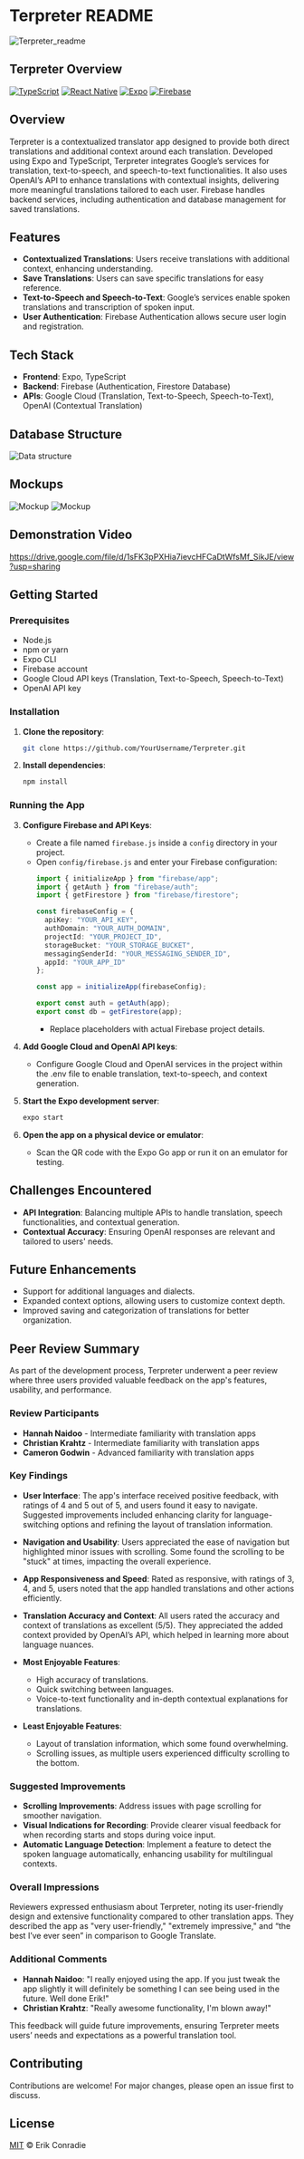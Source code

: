 # Terpreter README

![Terpreter_readme](https://github.com/EConradie/DV300_Term4_Project/blob/main/assets/Banner.png?raw=true)

## Terpreter Overview

[![TypeScript](https://img.shields.io/badge/TypeScript-007ACC?style=for-the-badge&logo=typescript&logoColor=white)](https://www.typescriptlang.org/)
[![React Native](https://img.shields.io/badge/React_Native-61DAFB?style=for-the-badge&logo=react&logoColor=white)](https://reactnative.dev/)
[![Expo](https://img.shields.io/badge/Expo-000020?style=for-the-badge&logo=expo&logoColor=white)](https://expo.dev/)
[![Firebase](https://img.shields.io/badge/Firebase-FFCA28?style=for-the-badge&logo=firebase&logoColor=black)](https://firebase.google.com/)

## Overview

Terpreter is a contextualized translator app designed to provide both direct translations and additional context around each translation. Developed using Expo and TypeScript, Terpreter integrates Google’s services for translation, text-to-speech, and speech-to-text functionalities. It also uses OpenAI’s API to enhance translations with contextual insights, delivering more meaningful translations tailored to each user. Firebase handles backend services, including authentication and database management for saved translations.

## Features

- **Contextualized Translations**: Users receive translations with additional context, enhancing understanding.
- **Save Translations**: Users can save specific translations for easy reference.
- **Text-to-Speech and Speech-to-Text**: Google’s services enable spoken translations and transcription of spoken input.
- **User Authentication**: Firebase Authentication allows secure user login and registration.

## Tech Stack

- **Frontend**: Expo, TypeScript
- **Backend**: Firebase (Authentication, Firestore Database)
- **APIs**: Google Cloud (Translation, Text-to-Speech, Speech-to-Text), OpenAI (Contextual Translation)

## Database Structure

![Data structure](https://github.com/EConradie/DV300_Term4_Project/blob/main/assets/database.png?raw=true)

## Mockups

![Mockup](https://github.com/EConradie/DV300_Term4_Project/blob/main/assets/mockup1.png?raw=true)
![Mockup](https://github.com/EConradie/DV300_Term4_Project/blob/main/assets/mockup2.png?raw=true)

## Demonstration Video

https://drive.google.com/file/d/1sFK3pPXHia7ievcHFCaDtWfsMf_SikJE/view?usp=sharing

## Getting Started

### Prerequisites

- Node.js
- npm or yarn
- Expo CLI
- Firebase account
- Google Cloud API keys (Translation, Text-to-Speech, Speech-to-Text)
- OpenAI API key

### Installation

1. **Clone the repository**:
    ```bash
    git clone https://github.com/YourUsername/Terpreter.git
    ```

2. **Install dependencies**:
    ```bash
    npm install
    ```

### Running the App

3. **Configure Firebase and API Keys**:
    - Create a file named `firebase.js` inside a `config` directory in your project.
    - Open `config/firebase.js` and enter your Firebase configuration:
      ```typescript
      import { initializeApp } from "firebase/app";
      import { getAuth } from "firebase/auth";
      import { getFirestore } from "firebase/firestore";

      const firebaseConfig = {
        apiKey: "YOUR_API_KEY",
        authDomain: "YOUR_AUTH_DOMAIN",
        projectId: "YOUR_PROJECT_ID",
        storageBucket: "YOUR_STORAGE_BUCKET",
        messagingSenderId: "YOUR_MESSAGING_SENDER_ID",
        appId: "YOUR_APP_ID"
      };

      const app = initializeApp(firebaseConfig);

      export const auth = getAuth(app);
      export const db = getFirestore(app);
      ```
      - Replace placeholders with actual Firebase project details.

4. **Add Google Cloud and OpenAI API keys**:
    - Configure Google Cloud and OpenAI services in the project within the .env file to enable translation, text-to-speech, and context generation.

5. **Start the Expo development server**:
    ```bash
    expo start
    ```

6. **Open the app on a physical device or emulator**:
    - Scan the QR code with the Expo Go app or run it on an emulator for testing.

## Challenges Encountered

- **API Integration**: Balancing multiple APIs to handle translation, speech functionalities, and contextual generation.
- **Contextual Accuracy**: Ensuring OpenAI responses are relevant and tailored to users' needs.

## Future Enhancements

- Support for additional languages and dialects.
- Expanded context options, allowing users to customize context depth.
- Improved saving and categorization of translations for better organization.

## Peer Review Summary

As part of the development process, Terpreter underwent a peer review where three users provided valuable feedback on the app's features, usability, and performance.

### Review Participants

- **Hannah Naidoo** - Intermediate familiarity with translation apps
- **Christian Krahtz** - Intermediate familiarity with translation apps
- **Cameron Godwin** - Advanced familiarity with translation apps

### Key Findings

- **User Interface**: The app's interface received positive feedback, with ratings of 4 and 5 out of 5, and users found it easy to navigate. Suggested improvements included enhancing clarity for language-switching options and refining the layout of translation information.

- **Navigation and Usability**: Users appreciated the ease of navigation but highlighted minor issues with scrolling. Some found the scrolling to be "stuck" at times, impacting the overall experience.

- **App Responsiveness and Speed**: Rated as responsive, with ratings of 3, 4, and 5, users noted that the app handled translations and other actions efficiently.

- **Translation Accuracy and Context**: All users rated the accuracy and context of translations as excellent (5/5). They appreciated the added context provided by OpenAI’s API, which helped in learning more about language nuances.

- **Most Enjoyable Features**:
  - High accuracy of translations.
  - Quick switching between languages.
  - Voice-to-text functionality and in-depth contextual explanations for translations.

- **Least Enjoyable Features**:
  - Layout of translation information, which some found overwhelming.
  - Scrolling issues, as multiple users experienced difficulty scrolling to the bottom.

### Suggested Improvements

- **Scrolling Improvements**: Address issues with page scrolling for smoother navigation.
- **Visual Indications for Recording**: Provide clearer visual feedback for when recording starts and stops during voice input.
- **Automatic Language Detection**: Implement a feature to detect the spoken language automatically, enhancing usability for multilingual contexts.

### Overall Impressions

Reviewers expressed enthusiasm about Terpreter, noting its user-friendly design and extensive functionality compared to other translation apps. They described the app as "very user-friendly," "extremely impressive," and “the best I’ve ever seen” in comparison to Google Translate.

### Additional Comments

- **Hannah Naidoo**: "I really enjoyed using the app. If you just tweak the app slightly it will definitely be something I can see being used in the future. Well done Erik!"
- **Christian Krahtz**: "Really awesome functionality, I'm blown away!"

This feedback will guide future improvements, ensuring Terpreter meets users’ needs and expectations as a powerful translation tool.


## Contributing

Contributions are welcome! For major changes, please open an issue first to discuss.

## License

[MIT](LICENSE) © Erik Conradie
